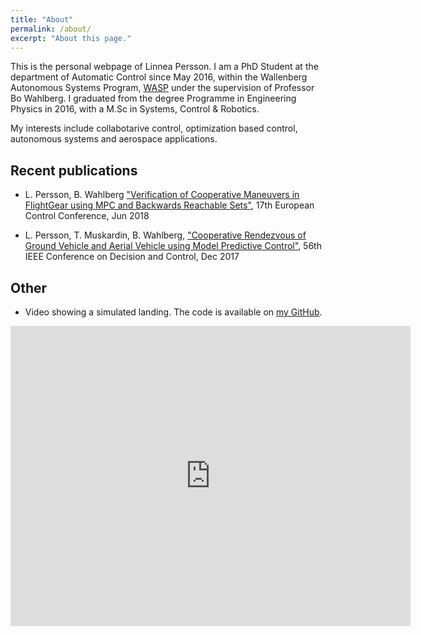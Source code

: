 ```yaml
---
title: "About"
permalink: /about/
excerpt: "About this page."
---
```

This is the personal webpage of Linnea Persson. I am a PhD Student at the department of Automatic Control since May 2016, within the Wallenberg Autonomous Systems Program, [WASP](http://wasp-sweden.org/) under the supervision of Professor Bo Wahlberg. I graduated from the degree Programme in Engineering Physics in 2016, with a M.Sc in Systems, Control & Robotics. 

My interests include collabotarive control, optimization based control, autonomous systems and aerospace applications. 

## Recent publications
* L. Persson, B. Wahlberg ["Verification of Cooperative Maneuvers in FlightGear
using MPC and Backwards Reachable Sets"](), 17th European Control Conference, Jun 2018

* L. Persson, T. Muskardin, B. Wahlberg, ["Cooperative Rendezvous of Ground Vehicle and Aerial Vehicle using Model Predictive Control"](http://ieeexplore.ieee.org/document/8264069/), 56th IEEE Conference on Decision and Control, Dec 2017

## Other
* Video showing a simulated landing. The code is available on [my GitHub](https://github.com/laperss/fg-cc-sim).
<iframe width="640" height="480" src="https://www.youtube.com/embed/NVoVifrLwvw?rel=0&amp;controls=0&amp;showinfo=0" frameborder="0" allowfullscreen></iframe>


